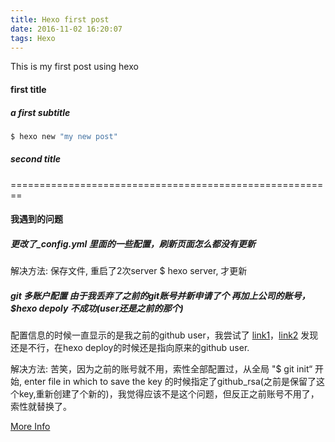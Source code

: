 ```yaml
---
title: Hexo first post
date: 2016-11-02 16:20:07
tags: Hexo
---
```


This is my first post using hexo

#### first title 

##### a first subtitle

``` bash 
$ hexo new "my new post"
```

##### second title

========================================================

#### 我遇到的问题

##### 更改了_config.yml 里面的一些配置，刷新页面怎么都没有更新

解决方法: 保存文件, 重启了2次server $ hexo server, 才更新

##### git 多账户配置 由于我丢弃了之前的git账号并新申请了个 再加上公司的账号， $hexo depoly 不成功(user还是之前的那个)

配置信息的时候一直显示的是我之前的github user，我尝试了 [link1](http://www.imooc.com/article/7419)，[link2](https://segmentfault.com/a/1190000002994742) 发现还是不行，在hexo deploy的时候还是指向原来的github user.

解决方法: 苦笑，因为之前的账号就不用，索性全部配置过，从全局 "$ git init“ 开始, enter file in which to save the key 的时候指定了github_rsa(之前是保留了这个key,重新创建了个新的)，我觉得应该不是这个问题，但反正之前账号不用了，索性就替换了。

[More Info](https://malekbenz.com/blog/2016/09/10/Create-Host-Blog-for-free-with-Hexo-Github)